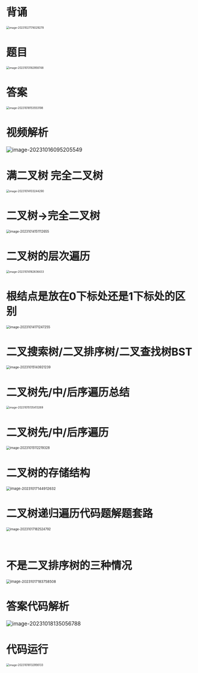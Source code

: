 # 背诵

<img src="https://cvp.oss-cn-shanghai.aliyuncs.com/picgo/202310271740395.png" alt="image-20231027174029278" style="zoom:50%;" />



# 题目

<img src="https://cvp.oss-cn-shanghai.aliyuncs.com/picgo/202310131829931.png" alt="image-20231013182958748" style="zoom: 50%;" />



# 答案

<img src="https://cvp.oss-cn-shanghai.aliyuncs.com/picgo/202310181535409.png" alt="image-20231018153553198" style="zoom:50%;" />



# 视频解析

![image-20231016095205549](https://cvp.oss-cn-shanghai.aliyuncs.com/picgo/202310160952745.png)



# 满二叉树 完全二叉树

<img src="https://cvp.oss-cn-shanghai.aliyuncs.com/picgo/202310141032478.png" alt="image-20231014103244290" style="zoom:50%;" />



# 二叉树→完全二叉树

<img src="https://cvp.oss-cn-shanghai.aliyuncs.com/picgo/202310141511717.png" alt="image-20231014151112655" style="zoom: 60%;" />



# 二叉树的层次遍历

 <img src="https://cvp.oss-cn-shanghai.aliyuncs.com/picgo/202310141626530.png" alt="image-20231014162636433" style="zoom: 50%;" />                                       



# 根结点是放在0下标处还是1下标处的区别

<img src="https://cvp.oss-cn-shanghai.aliyuncs.com/picgo/202310141712404.png" alt="image-20231014171247255" style="zoom: 60%;" />



# 二叉搜索树/二叉排序树/二叉查找树BST

<img src="https://cvp.oss-cn-shanghai.aliyuncs.com/picgo/202310151439322.png" alt="image-20231015143921239" style="zoom:60%;" />



# 二叉树先/中/后序遍历总结

<img src="https://cvp.oss-cn-shanghai.aliyuncs.com/picgo/202310151354351.png" alt="image-20231015135413269" style="zoom:50%;" />





# 二叉树先/中/后序遍历

<img src="https://cvp.oss-cn-shanghai.aliyuncs.com/picgo/202310151122564.png" alt="image-20231015112219328" style="zoom:60%;" />

# 二叉树的存储结构

<img src="https://cvp.oss-cn-shanghai.aliyuncs.com/picgo/202310171449775.png" alt="image-20231017144912632" style="zoom:67%;" />



# 二叉树递归遍历代码题解题套路

<img src="https://cvp.oss-cn-shanghai.aliyuncs.com/picgo/202310171825052.png" alt="image-20231017182524792" style="zoom: 60%;" />

​                  

# 不是二叉排序树的三种情况

<img src="https://cvp.oss-cn-shanghai.aliyuncs.com/picgo/202310171837629.png" alt="image-20231017183758508" style="zoom: 67%;" />



# 答案代码解析

![image-20231018135056788](https://cvp.oss-cn-shanghai.aliyuncs.com/picgo/202310181350061.png)



# 代码运行

<img src="https://cvp.oss-cn-shanghai.aliyuncs.com/picgo/202310181329302.png" alt="image-20231018132956133" style="zoom:50%;" />
